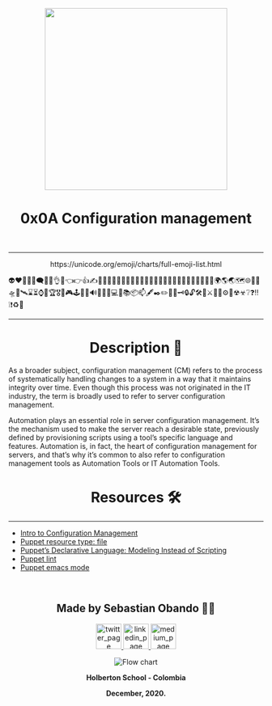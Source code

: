 <p align="center">
  <img src="https://www.holbertonschool.com/holberton-logo.png" width="360"/>
 <h1 align="center">0x0A Configuration management</h1>
 <br>
</p>

--- 

<p align="center">
  https://unicode.org/emoji/charts/full-emoji-list.html
</p>
👽❤💯💤💭🗨🖖👋👌🤘👈👉👍✍🦾💪🧑‍🏫🧑‍🔧🧑‍💻👨‍💻👩‍💻🧑‍🚀🦸‍♂️🦸‍♀️🏃‍♂️🏃‍♀️🌲🌱🌳🌍🌎🌏🗺🌐🛑🚧🛸🚀🛰⌛⏳⌚🌟🏆🎖🎯🎮🕹🧩🥽🔊📣🔋🔌💻📓📚📦📫🖋✒✏📌📍🗝🔒🔓🛠🔨⚔🏹🔧⚙📡☢☣❔❓‼❕❗♻🤖

---

<p align="center">
	<h1 align="center">Description 💭</h1>
</p>

As a broader subject, configuration management (CM) refers to the process of systematically handling changes to a system in a way that it maintains integrity over time. Even though this process was not originated in the IT industry, the term is broadly used to refer to server configuration management.

Automation plays an essential role in server configuration management. It’s the mechanism used to make the server reach a desirable state, previously defined by provisioning scripts using a tool’s specific language and features. Automation is, in fact, the heart of configuration management for servers, and that’s why it’s common to also refer to configuration management tools as Automation Tools or IT Automation Tools.
<br>


<p align="center">
	<h1 align="center">Resources 🛠</h1>
</p>

---

*    [Intro to Configuration Management](https://www.digitalocean.com/community/tutorials/an-introduction-to-configuration-management)
*    [Puppet resource type: file](https://puppet.com/docs/puppet/3.8/types/file.html#file-attribute-ensure)
*    [Puppet’s Declarative Language: Modeling Instead of Scripting](https://puppet.com/blog/puppets-declarative-language-modeling-instead-of-scripting/)
*    [Puppet lint](http://puppet-lint.com/)
*    [Puppet emacs mode](https://github.com/voxpupuli/puppet-mode)


<br>
<p align="center">
    <h2 align="center">Made by Sebastian Obando 👨‍💻</h2>
      <p align="center">
        <a href="https://twitter.com/sebas199141" rel="nofollow">
            <img alt="twitter_page" src="https://github.com/gedafu/readme-template/raw/master/images/twitter.png" height="50" width="50" style="max-width:100%;">
        </a>
	<a href="https://www.linkedin.com/in/sebastian-o-3b2475125/" rel="nofollow">
            <img alt="linkedin_page" src="https://github.com/gedafu/readme-template/raw/master/images/linkedin.png" height="50" width="50" style="max-width:100%;">
	</a>
	<a href="https://medium.com/@sebastianobandoperez5" rel="nofollow">
            <img alt="medium_page" src="https://github.com/gedafu/readme-template/raw/master/images/medium.png" height="50" width="50" style="max-width:100%;">
        </a>
      </p>
</p>

<p align="center">
   <img src="https://www.holbertonschool.com/holberton-logo.png"
     alt="Flow chart"
     style="float: flex; margin-right: auto;">
</p>
<p align="center">
	<b>Holberton School - Colombia<b><br>
</p>
<p align="center">
	<b>December, 2020.<b>
</p>
